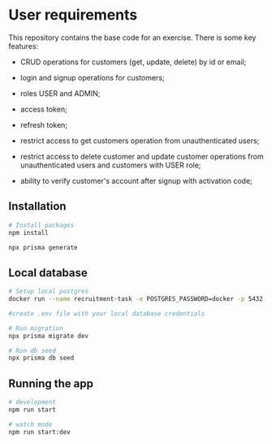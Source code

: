 # User requirements

This repository contains the base code for an exercise.
There is some key features:

- CRUD operations for customers (get, update, delete) by id or email;

- login and signup operations for customers;

- roles USER and ADMIN;

- access token;

- refresh token;

- restrict access to get customers operation from unauthenticated users;

- restrict access to delete customer and update customer operations from unauthenticated users and customers with USER role;

- ability to verify customer's account after signup with activation code;

## Installation

```bash
# Install packages
npm install

npx prisma generate
```

## Local database

```bash
# Setup local postgres
docker run --name recruitment-task -e POSTGRES_PASSWORD=docker -p 5432:5432 -d postgres:11.16

#create .env file with your local database credentials

# Run migration
npx prisma migrate dev

# Run db seed
npx prisma db seed
```

## Running the app

```bash
# development
npm run start

# watch mode
npm run start:dev

```
